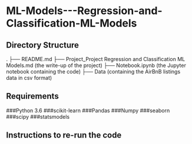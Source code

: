 # ML-Models---Regression-and-Classification-ML-Models
## Directory Structure

.
├── README.md
├── Project_Project Regression and Classification ML Models.md (the write-up of the project)
├── Notebook.ipynb (the Jupyter notebook containing the code)
├── Data (containing the AirBnB listings data in csv format)

## Requirements
###Python 3.6
###scikit-learn
###Pandas
###Numpy
###seaborn
###scipy
###statsmodels

## Instructions to re-run the code
